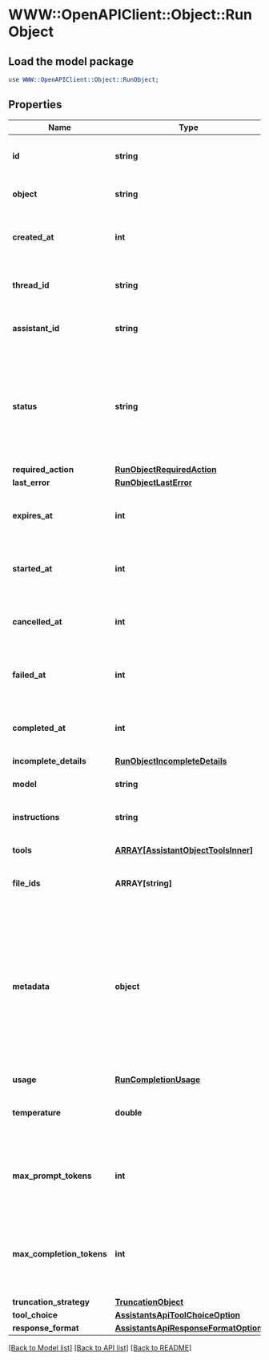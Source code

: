 # WWW::OpenAPIClient::Object::RunObject

## Load the model package
```perl
use WWW::OpenAPIClient::Object::RunObject;
```

## Properties
Name | Type | Description | Notes
------------ | ------------- | ------------- | -------------
**id** | **string** | The identifier, which can be referenced in API endpoints. | 
**object** | **string** | The object type, which is always &#x60;thread.run&#x60;. | 
**created_at** | **int** | The Unix timestamp (in seconds) for when the run was created. | 
**thread_id** | **string** | The ID of the [thread](/docs/api-reference/threads) that was executed on as a part of this run. | 
**assistant_id** | **string** | The ID of the [assistant](/docs/api-reference/assistants) used for execution of this run. | 
**status** | **string** | The status of the run, which can be either &#x60;queued&#x60;, &#x60;in_progress&#x60;, &#x60;requires_action&#x60;, &#x60;cancelling&#x60;, &#x60;cancelled&#x60;, &#x60;failed&#x60;, &#x60;completed&#x60;, or &#x60;expired&#x60;. | 
**required_action** | [**RunObjectRequiredAction**](RunObjectRequiredAction.md) |  | 
**last_error** | [**RunObjectLastError**](RunObjectLastError.md) |  | 
**expires_at** | **int** | The Unix timestamp (in seconds) for when the run will expire. | 
**started_at** | **int** | The Unix timestamp (in seconds) for when the run was started. | 
**cancelled_at** | **int** | The Unix timestamp (in seconds) for when the run was cancelled. | 
**failed_at** | **int** | The Unix timestamp (in seconds) for when the run failed. | 
**completed_at** | **int** | The Unix timestamp (in seconds) for when the run was completed. | 
**incomplete_details** | [**RunObjectIncompleteDetails**](RunObjectIncompleteDetails.md) |  | 
**model** | **string** | The model that the [assistant](/docs/api-reference/assistants) used for this run. | 
**instructions** | **string** | The instructions that the [assistant](/docs/api-reference/assistants) used for this run. | 
**tools** | [**ARRAY[AssistantObjectToolsInner]**](AssistantObjectToolsInner.md) | The list of tools that the [assistant](/docs/api-reference/assistants) used for this run. | 
**file_ids** | **ARRAY[string]** | The list of [File](/docs/api-reference/files) IDs the [assistant](/docs/api-reference/assistants) used for this run. | 
**metadata** | **object** | Set of 16 key-value pairs that can be attached to an object. This can be useful for storing additional information about the object in a structured format. Keys can be a maximum of 64 characters long and values can be a maxium of 512 characters long.  | 
**usage** | [**RunCompletionUsage**](RunCompletionUsage.md) |  | 
**temperature** | **double** | The sampling temperature used for this run. If not set, defaults to 1. | [optional] 
**max_prompt_tokens** | **int** | The maximum number of prompt tokens specified to have been used over the course of the run.  | 
**max_completion_tokens** | **int** | The maximum number of completion tokens specified to have been used over the course of the run.  | 
**truncation_strategy** | [**TruncationObject**](TruncationObject.md) |  | 
**tool_choice** | [**AssistantsApiToolChoiceOption**](AssistantsApiToolChoiceOption.md) |  | 
**response_format** | [**AssistantsApiResponseFormatOption**](AssistantsApiResponseFormatOption.md) |  | 

[[Back to Model list]](../README.md#documentation-for-models) [[Back to API list]](../README.md#documentation-for-api-endpoints) [[Back to README]](../README.md)


